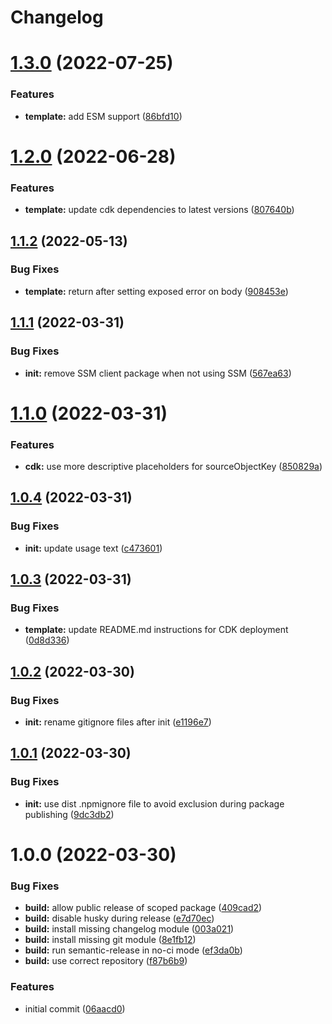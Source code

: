 # Changelog

# [1.3.0](https://versions.soliantconsulting.com/swr/create-koa-api/compare/v1.2.0...v1.3.0) (2022-07-25)


### Features

* **template:** add ESM support ([86bfd10](https://versions.soliantconsulting.com/swr/create-koa-api/commit/86bfd10d0cc7d100da75fd03b8a78fc2d873f53e))

# [1.2.0](https://versions.soliantconsulting.com/swr/create-koa-api/compare/v1.1.2...v1.2.0) (2022-06-28)


### Features

* **template:** update cdk dependencies to latest versions ([807640b](https://versions.soliantconsulting.com/swr/create-koa-api/commit/807640b78b1f7dadd48897963a5edf6f88c8d96a))

## [1.1.2](https://versions.soliantconsulting.com/swr/create-koa-api/compare/v1.1.1...v1.1.2) (2022-05-13)


### Bug Fixes

* **template:** return after setting exposed error on body ([908453e](https://versions.soliantconsulting.com/swr/create-koa-api/commit/908453e0b441fe1fe428e5fc9e6da1dabba69eef))

## [1.1.1](https://versions.soliantconsulting.com/swr/create-koa-api/compare/v1.1.0...v1.1.1) (2022-03-31)


### Bug Fixes

* **init:** remove SSM client package when not using SSM ([567ea63](https://versions.soliantconsulting.com/swr/create-koa-api/commit/567ea63780a0c71707089f7625d8f507273a1a70))

# [1.1.0](https://versions.soliantconsulting.com/swr/create-koa-api/compare/v1.0.4...v1.1.0) (2022-03-31)


### Features

* **cdk:** use more descriptive placeholders for sourceObjectKey ([850829a](https://versions.soliantconsulting.com/swr/create-koa-api/commit/850829aa4f37dc1f69b040d014113a720bc135c6))

## [1.0.4](https://versions.soliantconsulting.com/swr/create-koa-api/compare/v1.0.3...v1.0.4) (2022-03-31)


### Bug Fixes

* **init:** update usage text ([c473601](https://versions.soliantconsulting.com/swr/create-koa-api/commit/c4736012b2bd2f791e2912b8b576b64ce66625fd))

## [1.0.3](https://versions.soliantconsulting.com/swr/create-koa-api/compare/v1.0.2...v1.0.3) (2022-03-31)


### Bug Fixes

* **template:** update README.md instructions for CDK deployment ([0d8d336](https://versions.soliantconsulting.com/swr/create-koa-api/commit/0d8d3365227cb07a38a724811e8ae71d399ac85f))

## [1.0.2](https://versions.soliantconsulting.com/swr/create-koa-api/compare/v1.0.1...v1.0.2) (2022-03-30)


### Bug Fixes

* **init:** rename gitignore files after init ([e1196e7](https://versions.soliantconsulting.com/swr/create-koa-api/commit/e1196e7dd490e196b66844328bc2593a44959d0c))

## [1.0.1](https://versions.soliantconsulting.com/swr/create-koa-api/compare/v1.0.0...v1.0.1) (2022-03-30)


### Bug Fixes

* **init:** use dist .npmignore file to avoid exclusion during package publishing ([9dc3db2](https://versions.soliantconsulting.com/swr/create-koa-api/commit/9dc3db2646fd7130e629d6ee936f212a088cdbfc))

# 1.0.0 (2022-03-30)


### Bug Fixes

* **build:** allow public release of scoped package ([409cad2](https://versions.soliantconsulting.com/swr/create-koa-api/commit/409cad24246e8d3f0a311bda75328839b74e11ae))
* **build:** disable husky during release ([e7d70ec](https://versions.soliantconsulting.com/swr/create-koa-api/commit/e7d70ec150567e791104d05392d8eaf64bd50a2d))
* **build:** install missing changelog module ([003a021](https://versions.soliantconsulting.com/swr/create-koa-api/commit/003a02159ba4afbaad98c1a2abbfae0261725ee0))
* **build:** install missing git module ([8e1fb12](https://versions.soliantconsulting.com/swr/create-koa-api/commit/8e1fb122fe80ebe476ef373c3e9f0f051c12d9cb))
* **build:** run semantic-release in no-ci mode ([ef3da0b](https://versions.soliantconsulting.com/swr/create-koa-api/commit/ef3da0b6dfddfe4ac1b270f080abf79f24dd6e95))
* **build:** use correct repository ([f87b6b9](https://versions.soliantconsulting.com/swr/create-koa-api/commit/f87b6b95f2468ea5af9ccc6b88eeb30275799433))


### Features

* initial commit ([06aacd0](https://versions.soliantconsulting.com/swr/create-koa-api/commit/06aacd04a4afd94fcf5b6e4c377622fc5fe06299))
